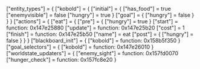 ["entity_types"] = {
  ["kobold"] = {
    ["initial"] = {
      ["has_food"] = true
      ["enemyvisible"] = false
      ["hungry"] = true
    }
    ["goal"] = {
      ["hungry"] = false
    }
  }
}
["actions"] = {
  ["eat"] = {
    ["pre"] = {
      ["hungry"] = true
    }
    ["start"] = function: 0x147e25880
    ["update"] = function: 0x147e25b20
    ["cost"] = 1
    ["finish"] = function: 0x147e25b50
    ["name"] = eat
    ["post"] = {
      ["hungry"] = false
    }
  }
}
["blackboard_init"] = {
  ["kobold"] = function: 0x158b5f350
}
["goal_selectors"] = {
  ["kobold"] = function: 0x147e26010
}
["worldstate_updaters"] = {
  ["enemy_sight"] = function: 0x157fd0070
  ["hunger_check"] = function: 0x157fc8e20
}